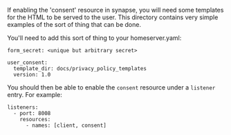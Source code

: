 If enabling the 'consent' resource in synapse, you will need some templates
for the HTML to be served to the user. This directory contains very simple
examples of the sort of thing that can be done.

You'll need to add this sort of thing to your homeserver.yaml:

```
form_secret: <unique but arbitrary secret>

user_consent:
  template_dir: docs/privacy_policy_templates
  version: 1.0
```

You should then be able to enable the `consent` resource under a `listener`
entry. For example:

```
listeners:
  - port: 8008
    resources:
      - names: [client, consent]
```
